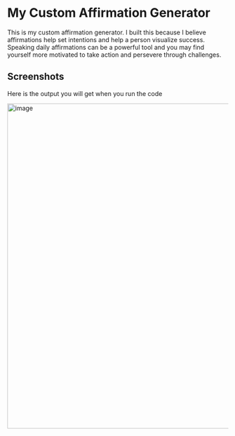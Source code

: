 # My Custom Affirmation Generator

This is my custom affirmation generator. I built this because I believe affirmations help set intentions and help a person visualize success. Speaking daily affirmations can be a powerful tool and you may find yourself more motivated to take action and persevere through challenges.

## Screenshots
Here is the output you will get when you run the code

<img width="742" alt="image" src="https://github.com/StashaG/custom-affirmation-generator/assets/35972972/d629b0ef-fb23-49b8-b9be-c7b3f9473d1b">
